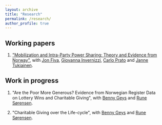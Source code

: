 ```yaml
---
layout: archive
title: "Research"
permalink: /research/
author_profile: true
---
```


## Working papers

1. ["Mobilization and Intra-Party Power Sharing: Theory and Evidence from Norway"](https://https://github.com/christinebangum/wp/blob/main/Powersharing_WP_280824.pdf), with [Jon Fiva](https://www.jon.fiva.no/), [Giovanna Invernizzi](https://giovannainvernizzi.com), [Carlo Prato](https://sites.google.com/site/carloprato1982/carlo-prato) and [Janne Tukiainen](https://www.utu.fi/en/people/janne-tukiainen).

## Work in progress

1. "Are the Poor More Generous? Evidence from Norwegian Register Data on Lottery Wins and Charitable Giving", with [Benny Geys](https://www.bi.edu/about-bi/employees/department-of-economics/benny-geys/) and [Rune Sørensen](https://www.runesorensen.org/).

2. "Charitable Giving over the Life-cycle", with [Benny Geys](https://www.bi.edu/about-bi/employees/department-of-economics/benny-geys/) and [Rune Sørensen](https://www.runesorensen.org/).

<!--- {% if author.googlescholar %}
  You can also find my articles on <u><a href="{{author.googlescholar}}">my Google Scholar profile</a>.</u>
{% endif %}

{% include base_path %}

{% for post in site.publications reversed %}
{% include archive-single.html %}
{% endfor %}--->
